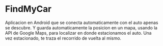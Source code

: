 # FindMyCar

Aplicacion en Android que se conecta automaticamente con el auto apenas se descubre.
Y guarda automaticamente la posicion en un mapa, usando la API de Google Maps, para localizar en donde estacionamos el auto.
Una vez estacionado, te traza el recorrido de vuelta al mismo.
